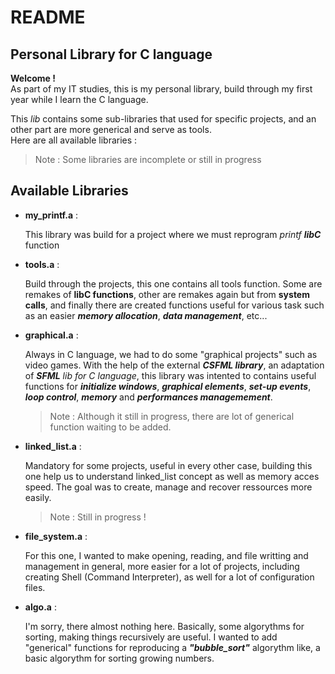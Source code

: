 # README

## Personal Library for C language

**Welcome !** \
As part of my IT studies, this is my personal library, build through my first year while I learn the C language.

This _lib_ contains some sub-libraries that used for specific projects, and an other part are more generical and serve as tools. \
Here are all available libraries :

> Note : Some libraries are incomplete or still in progress

## Available Libraries

+ **my_printf.a** :

  This library was build for a project where we must reprogram *printf* ***libC*** function

+ **tools.a** :

  Build through the projects, this one contains all tools function. Some are remakes of **libC functions**, other are remakes again but from **system calls**, and finally there are created functions useful for various task such as an easier ***memory allocation***, ***data management***, etc...

+ **graphical.a** :

  Always in C language, we had to do some "graphical projects" such as video games.
  With the help of the external ***CSFML library***, an adaptation of _**SFML** lib for C language_, this library was intented to contains useful functions for ***initialize windows***, ***graphical elements***, ***set-up events***, ***loop control***, ***memory*** and ***performances managemement***.

  > Note : Although it still in progress, there are lot of generical function waiting to be added.

+ **linked_list.a** :

  Mandatory for some projects, useful in every other case, building this one help us to understand linked_list concept as well as memory acces speed. The goal was to create, manage and recover ressources more easily.
  
  > Note : Still in progress !

+ **file_system.a** :

  For this one, I wanted to make opening, reading, and file writting and management in general, more easier for a lot of projects, including creating Shell (Command Interpreter), as well for a lot of configuration files.

+ **algo.a** :

  I'm sorry, there almost nothing here. Basically, some algorythms for sorting, making things recursively are useful. I wanted to add "generical" functions for reproducing a ***"bubble_sort"*** algorythm like, a basic algorythm for sorting growing numbers.